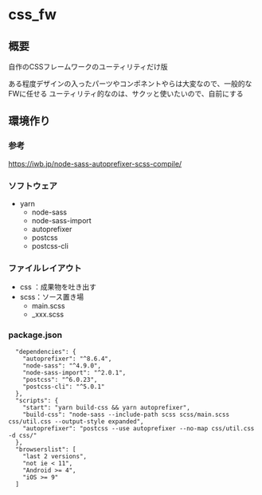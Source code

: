 css_fw
====

概要
----
自作のCSSフレームワークのユーティリティだけ版

ある程度デザインの入ったパーツやコンポネントやらは大変なので、一般的なFWに任せる
ユーティリティ的なのは、サクッと使いたいので、自前にする

環境作り
----
### 参考
https://iwb.jp/node-sass-autoprefixer-scss-compile/

### ソフトウェア
* yarn
  * node-sass
  * node-sass-import
  * autoprefixer
  * postcss
  * postcss-cli

### ファイルレイアウト
* css ：成果物を吐き出す
* scss：ソース置き場
  * main.scss
  * _xxx.scss

### package.json
```
  "dependencies": {
    "autoprefixer": "^8.6.4",
    "node-sass": "^4.9.0",
    "node-sass-import": "^2.0.1",
    "postcss": "^6.0.23",
    "postcss-cli": "^5.0.1"
  },
  "scripts": {
    "start": "yarn build-css && yarn autoprefixer",
    "build-css": "node-sass --include-path scss scss/main.scss css/util.css --output-style expanded",
    "autoprefixer": "postcss --use autoprefixer --no-map css/util.css -d css/"
  },
  "browserslist": [
    "last 2 versions",
    "not ie < 11",
    "Android >= 4",
    "iOS >= 9"
  ]
```
